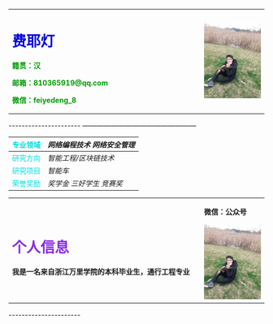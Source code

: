 <table border="0">
  <tr>
    <td width="75%">
      <h1><font color="#0000dd">费耶灯</font><br /></h1>
      <p><b><font color=出生日期：1999.03.30</b></p>
      <p><b>籍贯：汉</b></p>
      <p><b>邮箱：810365919@qq.com</b></p>
      <p><b>微信：feiyedeng_8</b></p>
    </td>
    <td width="25%">
      <img src="/FYD.jpg" width="110%">      
    </td>
  </tr>
</table>
----------------------
————————————————

|  <font color="#00dddd">**专业领域**</font><br />| _网络编程技术 网络安全管理_  
| ------------- |------------------          
| <font color="#00dddd">研究方向</font><br />| _智能工程/区块链技术_
| <font color="#00dddd">研究项目</font><br />   | _智能车_
| <font color="#00dddd">荣誉奖励</font><br />    | _奖学金 三好学生 竞赛奖_


<table border="0">
  <tr>
    <td width="75%">
      <h1><font color="#8A2BE2">个人信息</font><br /></h1>
      <p><b>我是一名来自浙江万里学院的本科毕业生，通行工程专业</b></p>
    </td>
    <td width="25%">
        <p><b>微信：公众号</b></p>
      <img src="/FYD.jpg" width="110%">      
    </td>
  </tr>
</table>
----------------------







